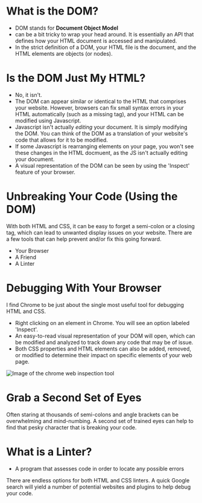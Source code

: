 # What is the DOM?

* DOM stands for **Document Object Model** 
* can be a bit tricky to wrap your head around. It is essentially an API that defines how your HTML document is accessed and manipulated. 
* In the strict definition of a DOM, your HTML file is the document, and the HTML elements are objects (or nodes). 

# Is the DOM Just My HTML?

* No, it isn't. 
* The DOM can appear similar or identical to the HTML that comprises your website. However, browsers can fix small syntax errors in your HTML automatically (such as a missing tag), and your HTML can be modified using Javascript. 
* Javascript isn't actually _editing_ your document. It is simply modifying the DOM. You can think of the DOM as a translation of your website's code that allows for it to be modified. 
* If some Javascript is rearranging elements on your page, you won't see these changes in the HTML docmuent, as the JS isn't actually editing your document. 
* A visual representation of the DOM can be seen by using the 'Inspect' feature of your browser. 


# Unbreaking Your Code (Using the DOM)

With both HTML and CSS, it can be easy to forget a semi-colon or a closing tag, which can lead to unwanted display issues on your website. There are a few tools that can help prevent and/or fix this going forward. 

* Your Browser
* A Friend
* A Linter

# Debugging With Your Browser

I find Chrome to be just about the single most useful tool for debugging HTML and CSS.

* Right clicking on an element in Chrome. You will see an option labeled 'Inspect'.
* An easy-to-read visual representation of your DOM will open, which can be modified and analyzed to track down any code that may be of issue.
* Both CSS properties and HTML elements can also be added, removed, or modified to determine their impact on specific elements of your web page. 

![Image of the chrome web inspection tool](https://developer.chrome.com/devtools/images/devtools-window.png "Chrome Web Inspector")

# Grab a Second Set of Eyes

Often staring at thousands of semi-colons and angle brackets can be overwhelming and mind-numbing. A second set of trained eyes can help to find that pesky character that is breaking your code. 

# What is a Linter?

* A program that assesses code in order to locate any possible errors

There are endless options for both HTML and CSS linters. A quick Google search will yield a number of potential websites and plugins to help debug your code. 



